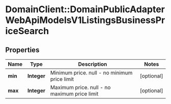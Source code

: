 # DomainClient::DomainPublicAdapterWebApiModelsV1ListingsBusinessPriceSearch

## Properties
Name | Type | Description | Notes
------------ | ------------- | ------------- | -------------
**min** | **Integer** | Minimum price. null - no minimum price limit | [optional] 
**max** | **Integer** | Maximum price. null - no maximum price limit | [optional] 


